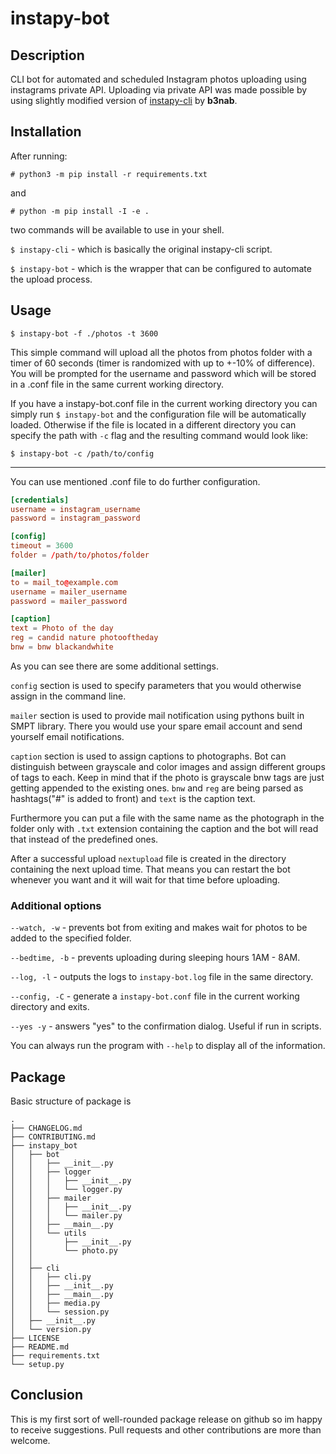 # instapy-bot

## Description

CLI bot for automated and scheduled Instagram photos uploading using instagrams private API. Uploading via private API was made possible by using slightly modified version of [instapy-cli](https://github.com/b3nab/instapy-cli) by **b3nab**.

## Installation

After running:

`# python3 -m pip install -r requirements.txt`

and

`# python -m pip install -I -e .`

two commands will be available to use in your shell.

`$ instapy-cli` - which is basically the original instapy-cli script.

`$ instapy-bot` - which is the wrapper that can be configured to automate the upload process.

## Usage

```
$ instapy-bot -f ./photos -t 3600
```

This simple command will upload all the photos from photos folder with a timer of 60 seconds (timer is randomized with up to +-10% of difference). You will be prompted for the username and password which will be stored in a .conf file in the same current working directory.

If you have a instapy-bot.conf file in the current working directory you can simply run `$ instapy-bot` and the configuration file will be automatically loaded. Otherwise if the file is located in a different directory you can specify the path with `-c` flag and the resulting command would look like:

```
$ instapy-bot -c /path/to/config
```

---
You can use mentioned .conf file to do further configuration.

```conf
[credentials]
username = instagram_username
password = instagram_password

[config]
timeout = 3600
folder = /path/to/photos/folder

[mailer]
to = mail_to@example.com
username = mailer_username
password = mailer_password

[caption]
text = Photo of the day
reg = candid nature photooftheday
bnw = bnw blackandwhite
```

As you can see there are some additional settings.

`config` section is used to specify parameters that you would otherwise assign in the command line.

`mailer` section is used to provide mail notification using pythons built in SMPT library. There you would use your spare email account and send yourself email notifications.

`caption` section is used to assign captions to photographs. Bot can distinguish between grayscale and color images and assign different groups of tags to each. Keep in mind that if the photo is grayscale bnw tags are just getting appended to the existing ones. `bnw` and `reg` are being parsed as hashtags("#" is added to front) and `text` is the caption text.

Furthermore you can put a file with the same name as the photograph in the folder only with `.txt` extension containing the caption and the bot will read that instead of the predefined ones.

After a successful upload ``nextupload`` file is created in the directory containing the next upload time. That means you can restart the bot whenever you want and it will wait for that time before uploading.

### Additional options

`--watch, -w` - prevents bot from exiting and makes wait for photos to be added to the specified folder.

`--bedtime, -b` -  prevents uploading during sleeping hours 1AM - 8AM.

`--log, -l` - outputs the logs to `instapy-bot.log` file in the same directory.

`--config, -C` - generate a `instapy-bot.conf` file in the current working directory and exits.

`--yes -y` - answers "yes" to the confirmation dialog. Useful if run in scripts.

You can always run the program with `--help` to display all of the information.

## Package

Basic structure of package is

```
.
├── CHANGELOG.md
├── CONTRIBUTING.md
├── instapy_bot
│   ├── bot
│   │   ├── __init__.py
│   │   ├── logger
│   │   │   ├── __init__.py
│   │   │   └── logger.py
│   │   ├── mailer
│   │   │   ├── __init__.py
│   │   │   └── mailer.py
│   │   ├── __main__.py
│   │   └── utils
│   │       ├── __init__.py
│   │       └── photo.py
│   │  
│   ├── cli
│   │   ├── cli.py
│   │   ├── __init__.py
│   │   ├── __main__.py
│   │   ├── media.py
│   │   └── session.py
│   ├── __init__.py
│   └── version.py
├── LICENSE
├── README.md
├── requirements.txt
└── setup.py

```

## Conclusion

This is my first sort of well-rounded package release on github so im happy to receive suggestions. Pull requests and other contributions are more than welcome.
